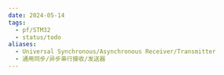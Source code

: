 ```yaml
---
date: 2024-05-14
tags:
  - pf/STM32
  - status/todo
aliases:
  - Universal Synchronous/Asynchronous Receiver/Transmitter
  - 通用同步/异步串行接收/发送器
---
```

